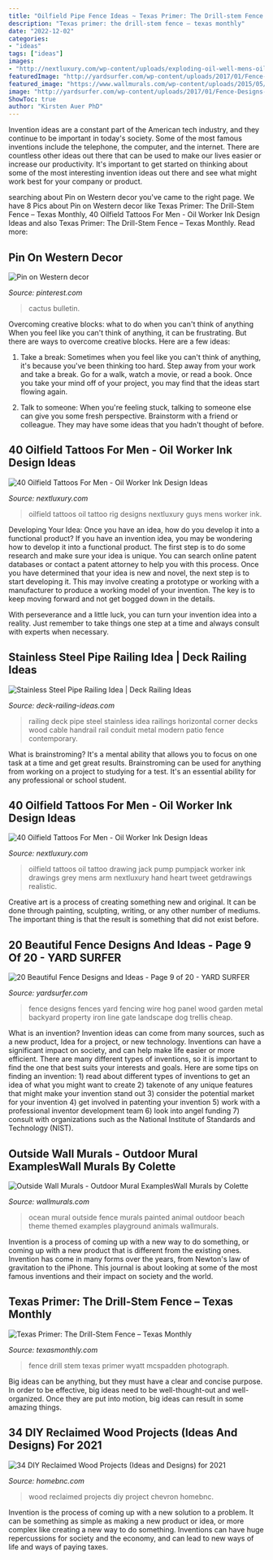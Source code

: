 ```yaml
---
title: "Oilfield Pipe Fence Ideas ~ Texas Primer: The Drill-stem Fence – Texas Monthly"
description: "Texas primer: the drill-stem fence – texas monthly"
date: "2022-12-02"
categories:
- "ideas"
tags: ["ideas"]
images:
- "http://nextluxury.com/wp-content/uploads/exploding-oil-well-mens-oilfield-tattoo-designs-on-arm.jpg"
featuredImage: "http://yardsurfer.com/wp-content/uploads/2017/01/Fence-Designs-and-Ideas-9.jpg"
featured_image: "https://www.wallmurals.com/wp-content/uploads/2015/05/ocean_animal_painted_fence_mural.png"
image: "http://yardsurfer.com/wp-content/uploads/2017/01/Fence-Designs-and-Ideas-9.jpg"
ShowToc: true
author: "Kirsten Auer PhD"
---
```



Invention ideas are a constant part of the American tech industry, and they continue to be important in today's society. Some of the most famous inventions include the telephone, the computer, and the internet. There are countless other ideas out there that can be used to make our lives easier or increase our productivity. It's important to get started on thinking about some of the most interesting invention ideas out there and see what might work best for your company or product.

	

		
searching about Pin on Western decor you've came to the right page. We have 8 Pics about Pin on Western decor like Texas Primer: The Drill-Stem Fence – Texas Monthly, 40 Oilfield Tattoos For Men - Oil Worker Ink Design Ideas and also Texas Primer: The Drill-Stem Fence – Texas Monthly. Read more:
		
    
## Pin On Western Decor

<img loading=lazy src="https://i.pinimg.com/736x/e8/6c/c1/e86cc1bfd3bdb15ce7980214ffede7e7--paper-cactus-bulletin-board-paper.jpg" onerror="this.onerror=null;this.src='https://tse2.mm.bing.net/th?id=OIP.Zf70w9QurkH71VgSuYrTdQHaJ6&amp;pid=15.1';" alt="Pin on Western decor">

_Source: pinterest.com_

>cactus bulletin. 

	

Overcoming creative blocks: what to do when you can't think of anything
When you feel like you can't think of anything, it can be frustrating. But there are ways to overcome creative blocks. Here are a few ideas: 
1. Take a break: Sometimes when you feel like you can't think of anything, it's because you've been thinking too hard. Step away from your work and take a break. Go for a walk, watch a movie, or read a book. Once you take your mind off of your project, you may find that the ideas start flowing again.

2. Talk to someone: When you're feeling stuck, talking to someone else can give you some fresh perspective. Brainstorm with a friend or colleague. They may have some ideas that you hadn't thought of before.


    
## 40 Oilfield Tattoos For Men - Oil Worker Ink Design Ideas

<img loading=lazy src="http://nextluxury.com/wp-content/uploads/exploding-oil-well-mens-oilfield-tattoo-designs-on-arm.jpg" onerror="this.onerror=null;this.src='https://tse1.mm.bing.net/th?id=OIP._OGHvDSVxByYMYRWt-XnCwHaLD&amp;pid=15.1';" alt="40 Oilfield Tattoos For Men - Oil Worker Ink Design Ideas">

_Source: nextluxury.com_

>oilfield tattoos oil tattoo rig designs nextluxury guys mens worker ink. 

	

Developing Your Idea: Once you have an idea, how do you develop it into a functional product?
If you have an invention idea, you may be wondering how to develop it into a functional product. The first step is to do some research and make sure your idea is unique. You can search online patent databases or contact a patent attorney to help you with this process.
Once you have determined that your idea is new and novel, the next step is to start developing it. This may involve creating a prototype or working with a manufacturer to produce a working model of your invention. The key is to keep moving forward and not get bogged down in the details.

With perseverance and a little luck, you can turn your invention idea into a reality. Just remember to take things one step at a time and always consult with experts when necessary.

    
## Stainless Steel Pipe Railing Idea | Deck Railing Ideas

<img loading=lazy src="http://deck-railing-ideas.com/wp-content/uploads/2014/04/stainless-steel-pipe-railing-idea.jpg" onerror="this.onerror=null;this.src='https://tse3.mm.bing.net/th?id=OIP.NsP1kL5EP12Kazw_utV0pwAAAA&amp;pid=15.1';" alt="Stainless Steel Pipe Railing Idea | Deck Railing Ideas">

_Source: deck-railing-ideas.com_

>railing deck pipe steel stainless idea railings horizontal corner decks wood cable handrail rail conduit metal modern patio fence contemporary. 

	

What is brainstroming? It's a mental ability that allows you to focus on one task at a time and get great results. Brainstroming can be used for anything from working on a project to studying for a test. It's an essential ability for any professional or school student.

    
## 40 Oilfield Tattoos For Men - Oil Worker Ink Design Ideas

<img loading=lazy src="http://nextluxury.com/wp-content/uploads/realistic-oilfield-pumpjack-mens-arm-tattoo.jpg" onerror="this.onerror=null;this.src='https://tse4.mm.bing.net/th?id=OIP.KBsGJeDovQmGDfVgnqXbywHaHf&amp;pid=15.1';" alt="40 Oilfield Tattoos For Men - Oil Worker Ink Design Ideas">

_Source: nextluxury.com_

>oilfield tattoos oil tattoo drawing jack pump pumpjack worker ink drawings grey mens arm nextluxury hand heart tweet getdrawings realistic. 

	

Creative art is a process of creating something new and original. It can be done through painting, sculpting, writing, or any other number of mediums. The important thing is that the result is something that did not exist before.

    
## 20 Beautiful Fence Designs And Ideas - Page 9 Of 20 - YARD SURFER

<img loading=lazy src="http://yardsurfer.com/wp-content/uploads/2017/01/Fence-Designs-and-Ideas-9.jpg" onerror="this.onerror=null;this.src='https://tse1.mm.bing.net/th?id=OIP.if5lF0GvUAqHfvhkq7T5TQHaNK&amp;pid=15.1';" alt="20 Beautiful Fence Designs and Ideas - Page 9 of 20 - YARD SURFER">

_Source: yardsurfer.com_

>fence designs fences yard fencing wire hog panel wood garden metal backyard property iron line gate landscape dog trellis cheap. 

	

What is an invention?
Invention ideas can come from many sources, such as a new product, Idea for a project, or new technology. Inventions can have a significant impact on society, and can help make life easier or more efficient. There are many different types of inventions, so it is important to find the one that best suits your interests and goals. Here are some tips on finding an invention: 1) read about different types of inventions to get an idea of what you might want to create 2) takenote of any unique features that might make your invention stand out 3) consider the potential market for your invention 4) get involved in patenting your invention 5) work with a professional inventor development team 6) look into angel funding 7) consult with organizations such as the National Institute of Standards and Technology (NIST).

    
## Outside Wall Murals - Outdoor Mural ExamplesWall Murals By Colette

<img loading=lazy src="https://www.wallmurals.com/wp-content/uploads/2015/05/ocean_animal_painted_fence_mural.png" onerror="this.onerror=null;this.src='https://tse1.mm.bing.net/th?id=OIP.5ziwzFvKmgNiziKHClI4rAHaFj&amp;pid=15.1';" alt="Outside Wall Murals - Outdoor Mural ExamplesWall Murals by Colette">

_Source: wallmurals.com_

>ocean mural outside fence murals painted animal outdoor beach theme themed examples playground animals wallmurals. 

	

Invention is a process of coming up with a new way to do something, or coming up with a new product that is different from the existing ones. Invention has come in many forms over the years, from Newton's law of gravitation to the iPhone. This journal is about looking at some of the most famous inventions and their impact on society and the world.

    
## Texas Primer: The Drill-Stem Fence – Texas Monthly

<img loading=lazy src="https://www.texasmonthly.com/wp-content/uploads/1988/11/3988-600x0-c-default.jpeg" onerror="this.onerror=null;this.src='https://tse1.mm.bing.net/th?id=OIP.LcDUeHeYkaU8J9034qpgAgHaKW&amp;pid=15.1';" alt="Texas Primer: The Drill-Stem Fence – Texas Monthly">

_Source: texasmonthly.com_

>fence drill stem texas primer wyatt mcspadden photograph. 

	

Big ideas can be anything, but they must have a clear and concise purpose. In order to be effective, big ideas need to be well-thought-out and well-organized. Once they are put into motion, big ideas can result in some amazing things.

    
## 34 DIY Reclaimed Wood Projects (Ideas And Designs) For 2021

<img loading=lazy src="https://homebnc.com/homeimg/2017/05/05-diy-reclaimed-wood-projects-ideas-homebnc.jpg" onerror="this.onerror=null;this.src='https://tse4.mm.bing.net/th?id=OIP.bc49p-RaXsdZ9jHN5OxRmgHaLH&amp;pid=15.1';" alt="34 DIY Reclaimed Wood Projects (Ideas and Designs) for 2021">

_Source: homebnc.com_

>wood reclaimed projects diy project chevron homebnc. 

	

Invention is the process of coming up with a new solution to a problem. It can be something as simple as making a new product or idea, or more complex like creating a new way to do something. Inventions can have huge repercussions for society and the economy, and can lead to new ways of life and ways of paying taxes.


